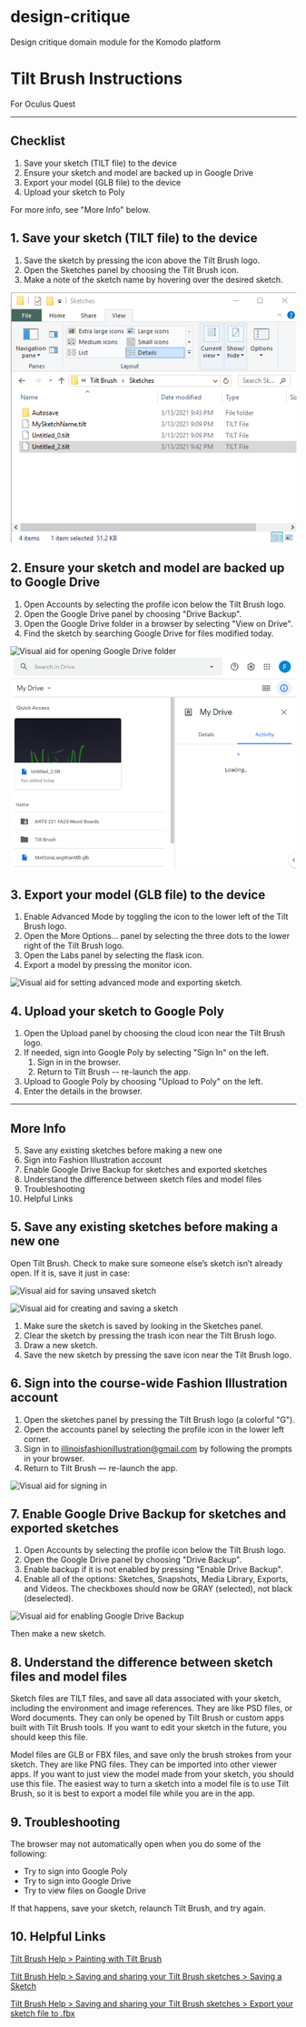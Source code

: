 # design-critique
Design critique domain module for the Komodo platform

# Tilt Brush Instructions 
For Oculus Quest

***

## Checklist
1. Save your sketch (TILT file) to the device
2. Ensure your sketch and model are backed up in Google Drive
3. Export your model (GLB file) to the device
4. Upload your sketch to Poly

For more info, see "More Info" below.

## 1. Save your sketch (TILT file) to the device

1. Save the sketch by pressing the icon above the Tilt Brush logo.
1. Open the Sketches panel by choosing the Tilt Brush icon.
2. Make a note of the sketch name by hovering over the desired sketch.

![Visual aid for finding sketch on the computer in File Explorer](assets/08-find-sketch-on-computer.png)

## 2. Ensure your sketch and model are backed up to Google Drive

1. Open Accounts by selecting the profile icon below the Tilt Brush logo. 
2. Open the Google Drive panel by choosing "Drive Backup".
3. Open the Google Drive folder in a browser by selecting "View on Drive".
4. Find the sketch by searching Google Drive for files modified today. 

![Visual aid for opening Google Drive folder](assets/06-open-google-drive-folder.gif)
![Visual aid for finding sketch in Google Drive](assets/07-find-sketch-in-google-drive.gif)

## 3. Export your model (GLB file) to the device

1. Enable Advanced Mode by toggling the icon to the lower left of the Tilt Brush logo.
2. Open the More Options... panel by selecting the three dots to the lower right of the Tilt Brush logo.
3. Open the Labs panel by selecting the flask icon.
4. Export a model by pressing the monitor icon. 

![Visual aid for setting advanced mode and exporting sketch.](assets/05-set-advanced-mode-and-export-sketch.gif)

## 4. Upload your sketch to Google Poly

1. Open the Upload panel by choosing the cloud icon near the Tilt Brush logo.
2. If needed, sign into Google Poly by selecting "Sign In" on the left.
   1. Sign in in the browser.
   2. Return to Tilt Brush -- re-launch the app.
3. Upload to Google Poly by choosing "Upload to Poly" on the left.
4. Enter the details in the browser.

***

## More Info
5. Save any existing sketches before making a new one
2. Sign into Fashion Illustration account
3. Enable Google Drive Backup for sketches and exported sketches
4. Understand the difference between sketch files and model files
5. Troubleshooting
6. Helpful Links

## 5. Save any existing sketches before making a new one

Open Tilt Brush. Check to make sure someone else’s sketch isn’t already open. If it is, save it just in case:


![Visual aid for saving unsaved sketch](assets/00-save-unsaved-sketch.gif)

![Visual aid for creating and saving a sketch](assets/04-create-and-save-sketch.gif)

1. Make sure the sketch is saved by looking in the Sketches panel.
2. Clear the sketch by pressing the trash icon near the Tilt Brush logo.
3. Draw a new sketch.
4. Save the new sketch by pressing the save icon near the Tilt Brush logo.

## 6. Sign into the course-wide Fashion Illustration account

1. Open the sketches panel by pressing the Tilt Brush logo (a colorful "G").
2. Open the accounts panel by selecting the profile icon in the lower left corner.
3. Sign in to illinoisfashionillustration@gmail.com by following the prompts in your browser.
4. Return to Tilt Brush — re-launch the app.

![Visual aid for signing in](assets/02-sign-in.gif)

## 7. Enable Google Drive Backup for sketches and exported sketches

1. Open Accounts by selecting the profile icon below the Tilt Brush logo. 
2. Open the Google Drive panel by choosing "Drive Backup".
3. Enable backup if it is not enabled by pressing "Enable Drive Backup".
4. Enable all of the options: Sketches, Snapshots, Media Library, Exports, and Videos. The checkboxes should now be GRAY (selected), not black (deselected).

![Visual aid for enabling Google Drive Backup](assets/03-enable-google-drive-backup.gif)

Then make a new sketch. 

## 8. Understand the difference between sketch files and model files

Sketch files are TILT files, and save all data associated with your sketch, including the environment and image references. They are like PSD files, or Word documents. They can only be opened by Tilt Brush or custom apps built with Tilt Brush tools. If you want to edit your sketch in the future, you should keep this file. 

Model files are GLB or FBX files, and save only the brush strokes from your sketch. They are like PNG files. They can be imported into other viewer apps. If you want to just view the model made from your sketch, you should use this file.  The easiest way to turn a sketch into a model file is to use Tilt Brush, so it is best to export a model file while you are in the app. 

## 9. Troubleshooting

The browser may not automatically open when you do some of the following: 

* Try to sign into Google Poly
* Try to sign into Google Drive
* Try to view files on Google Drive

If that happens, save your sketch, relaunch Tilt Brush, and try again.

## 10. Helpful Links


[Tilt Brush Help > Painting with Tilt Brush](https://support.google.com/tiltbrush/answer/6389712?hl=en&ref_topic=7074683)

[Tilt Brush Help > Saving and sharing your Tilt Brush sketches > Saving a Sketch](https://support.google.com/tiltbrush/answer/6389651?hl=en&ref_topic=7074683#gbwa:~:text=Saving%20a%20sketch,to%20your%20computer%20at%20Documents%2FTilt%20Brush%2FSketches.)

[Tilt Brush Help > Saving and sharing your Tilt Brush sketches > Export your sketch file to .fbx](https://support.google.com/tiltbrush/answer/6389651?hl=en&ref_topic=7074683#gbwa:~:text=Export%20your%20sketch%20file%20to%20.fbx,will%20be%20saved%20to%20Tilt%20Brush%2Fexports.)